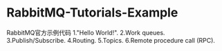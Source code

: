 # RabbitMQ-Tutorials-Example
RabbitMQ官方示例代码
1."Hello World!".
2.Work queues.
3.Publish/Subscribe.
4.Routing.
5.Topics.
6.Remote procedure call (RPC).

